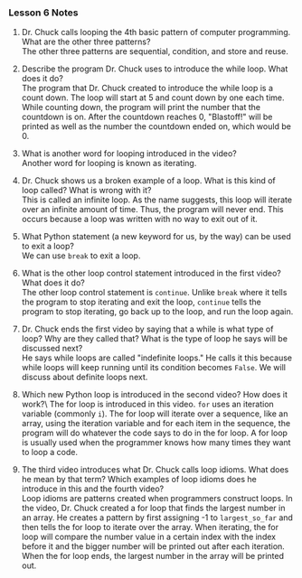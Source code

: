 ### Lesson 6 Notes

1. Dr. Chuck calls looping the 4th basic pattern of computer programming. What are the other three patterns?\
The other three patterns are sequential, condition, and store and reuse.

2. Describe the program Dr. Chuck uses to introduce the while loop. What does it do?\
The program that Dr. Chuck created to introduce the while loop is a count down. The loop will start at 5 and count down by one each time. While counting down, the program will print the number that the countdown is on. After the countdown reaches 0, "Blastoff!" will be printed as well as the number the countdown ended on, which would be 0.

3. What is another word for looping introduced in the video?\
Another word for looping is known as iterating.

4. Dr. Chuck shows us a broken example of a loop. What is this kind of loop called? What is wrong with it?\
This is called an infinite loop. As the name suggests, this loop will iterate over an infinite amount of time. Thus, the program will never end. This occurs because a loop was written with no way to exit out of it.

5. What Python statement (a new keyword for us, by the way) can be used to exit a loop?\
We can use `break` to exit a loop.

6. What is the other loop control statement introduced in the first video? What does it do?\
The other loop control statement is `continue`. Unlike `break` where it tells the program to stop iterating and exit the loop, `continue` tells the program to stop iterating, go back up to the loop, and run the loop again.

7. Dr. Chuck ends the first video by saying that a while is what type of loop? Why are they called that? What is the type of loop he says will be discussed next?\
He says while loops are called "indefinite loops." He calls it this because while loops will keep running until its condition becomes `False`. We will discuss about definite loops next.

8. Which new Python loop is introduced in the second video? How does it work?\ 
The for loop is introduced in this video. `for` uses an iteration variable (commonly `i`). The for loop will iterate over a sequence, like an array, using the iteration variable and for each item in the sequence, the program will do whatever the code says to do in the for loop. A for loop is usually used when the programmer knows how many times they want to loop a code.

9. The third video introduces what Dr. Chuck calls loop idioms. What does he mean by that term? Which examples of loop idioms does he introduce in this and the fourth video?\
Loop idioms are patterns created when programmers construct loops. In the video, Dr. Chuck created a for loop that finds the largest number in an array. He creates a pattern by first assigning -1 to `largest_so_far` and then tells the for loop to iterate over the array. When iterating, the for loop will compare the number value in a certain index with the index before it and the bigger number will be printed out after each iteration. When the for loop ends, the largest number in the array will be printed out. 

   
